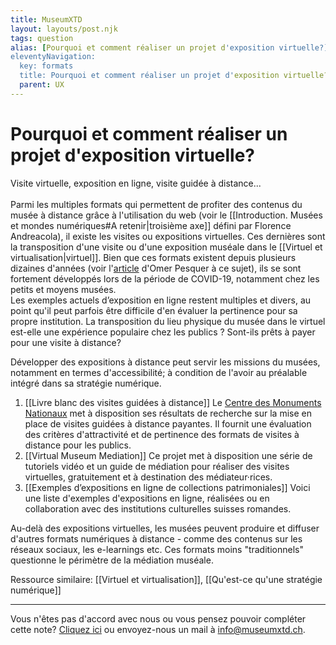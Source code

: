 ```yaml
---
title: MuseumXTD
layout: layouts/post.njk
tags: question
alias: [Pourquoi et comment réaliser un projet d'exposition virtuelle?]
eleventyNavigation:
  key: formats
  title: Pourquoi et comment réaliser un projet d'exposition virtuelle?
  parent: UX
---
```

# **Pourquoi et comment réaliser un projet d'exposition virtuelle?**  
Visite virtuelle, exposition en ligne, visite guidée à distance... <br>   
Parmi les multiples formats qui permettent de profiter des contenus du musée à distance grâce à l'utilisation du web (voir le [[Introduction. Musées et mondes numériques#A retenir|troisième axe]] défini par Florence Andreacola), il existe les visites ou expositions virtuelles. Ces dernières sont la transposition d'une visite ou d'une exposition muséale dans le [[Virtuel et virtualisation|virtuel]]. 
Bien que ces formats existent depuis plusieurs dizaines d'années (voir l'[article](https://omer.mobi/notes/france-numerique-pour-les-musees-reperes) d'Omer Pesquer à ce sujet), ils se sont fortement développés lors de la période de COVID-19, notamment chez les petits et moyens musées. <br>
Les exemples actuels d’exposition en ligne restent multiples et divers, au point qu'il peut parfois être difficile d'en évaluer la pertinence pour sa propre institution. La transposition du lieu physique du musée dans le virtuel est-elle une expérience populaire chez les publics ? Sont-ils prêts à payer pour une visite à distance? 

Développer des expositions à distance peut servir les missions du musées, notamment en termes d'accessibilité; à condition de l'avoir au préalable intégré dans sa stratégie numérique.

1. [[Livre blanc des visites guidées à distance]]
   Le [Centre des Monuments Nationaux](https://www.monuments-nationaux.fr) met à disposition ses résultats de recherche sur la mise en place de visites guidées à distance payantes. Il fournit une évaluation des critères d'attractivité et de pertinence des formats de visites à distance pour les publics.  
2. [[Virtual Museum Mediation]]
   Ce projet met à disposition une série de tutoriels vidéo et un guide de médiation pour réaliser des visites virtuelles, gratuitement et à destination des médiateur·rices. 
3. [[Exemples d’expositions en ligne de collections patrimoniales]]
   Voici une liste d'exemples d'expositions en ligne, réalisées ou en collaboration avec des institutions culturelles suisses romandes.    

Au-delà des expositions virtuelles, les musées peuvent produire et diffuser d'autres formats numériques à distance - comme des contenus sur les réseaux sociaux, les e-learnings etc. Ces formats moins "traditionnels" questionne le périmètre de la médiation muséale.  

Ressource similaire: [[Virtuel et virtualisation]], [[Qu'est-ce qu'une stratégie numérique]]

----

Vous n'êtes pas d'accord avec nous ou vous pensez pouvoir compléter cette note? [Cliquez ici](https://6e13e580.sibforms.com/serve/MUIEAJex9Gqy_GXlFogQqcGyYVXOZFFX8aHrYfffBiqjakg6wRCQTSUlxrpSXVkD6QEDI5CcmfGJhrDrkka2x7JvV-3YTESgygGo3Kq7DH-XD64whZr_JzkZgiL5lqiCeG3yKwBPjHJ6fyObFfcWQmqXpGkXQ3Ah4sgQV2mUjiMQ2hUe8pnjyP1gOywBca-q4MvmvdSwfxEFpgHr) ou envoyez-nous un mail à [info@museumxtd.ch](mailto:info@museumxtd.ch).